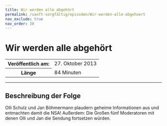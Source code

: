 ```yaml
---
title: Wir werden alle abgehört
permalink: /sanft-sorgfältig/episoden/Wir-werden-alle-abgehoert
nav_exclude: true
nav_order: 38
---
```


# Wir werden alle abgehört
<table class="resp-table dcf-table dcf-table-responsive dcf-table-bordered dcf-table-striped dcf-w-100%">
                    <tbody>
                        <tr>
                            <th scope="row">Veröffentlich am:</th>
                            <td data-label="Veröffentlich am:">27. Oktober 2013</td>
                        </tr>
                        <tr>
                            <th scope="row">Länge </th>
                            <td data-label="Länge ">84 Minuten</td>
                        </tr></tbody>
                </table>

***

## Beschreibung der Folge

<div>
Olli Schulz und Jan Böhmermann plaudern geheime Informationen aus und entmachten damit die NSA! Außerdem: Die Großen fünf Moderatoren mit denen Olli und Jan die Sendung fortsetzen würden.  
</div>

